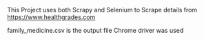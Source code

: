 
This Project uses both Scrapy and Selenium to Scrape details from https://www.healthgrades.com

family_medicine.csv is the output file Chrome driver was used
